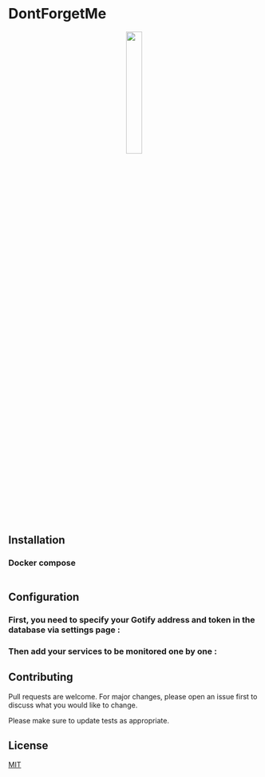 <p align="center">
  <img src="" />
</p>

# DontForgetMe


<p align="center">
  <img src="" width="25%" >
</p>

## Installation

### Docker compose
```

```

## Configuration

### First, you need to specify your Gotify address and token in the database via settings page :


### Then add your services to be monitored one by one :


## Contributing

Pull requests are welcome. For major changes, please open an issue first
to discuss what you would like to change.

Please make sure to update tests as appropriate.

## License

[MIT](https://choosealicense.com/licenses/mit/)